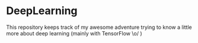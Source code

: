 # DeepLearning
This repository keeps track of my awesome adventure trying to know a little more about deep learning (mainly with TensorFlow \o/ )
